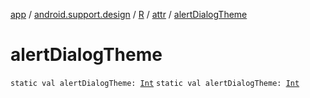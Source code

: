 [app](../../../index.md) / [android.support.design](../../index.md) / [R](../index.md) / [attr](index.md) / [alertDialogTheme](./alert-dialog-theme.md)

# alertDialogTheme

`static val alertDialogTheme: `[`Int`](https://kotlinlang.org/api/latest/jvm/stdlib/kotlin/-int/index.html)
`static val alertDialogTheme: `[`Int`](https://kotlinlang.org/api/latest/jvm/stdlib/kotlin/-int/index.html)